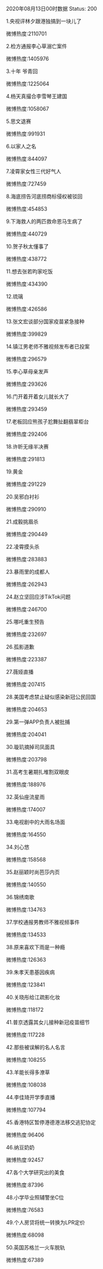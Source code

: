 2020年08月13日00时数据
Status: 200

1.央视评林夕跟港独搞到一块儿了

微博热度:2110701

2.检方通报李心草溺亡案件

微博热度:1405976

3.十年 爷青回

微博热度:1225064

4.杨天真撮合李雪琴王建国

微博热度:1058067

5.思文退赛

微博热度:991931

6.以家人之名

微博热度:844097

7.凌霄家女性三代好气人

微博热度:727459

8.海底捞告河底捞商标侵权被驳回

微博热度:454853

9.下海救人的两匹救命恩马生病了

微博热度:440729

10.贺子秋太懂事了

微博热度:438772

11.想去张若昀家吃饭

微博热度:434390

12.琉璃

微博热度:426586

13.张文宏谈部分国家疫苗紧急接种

微博热度:399829

14.镇江男老师不雅视频发布者已投案

微博热度:296579

15.李心草母亲发声

微博热度:293626

16.门开着开着女儿就长大了

微博热度:293459

17.老板回应熊孩子尬舞扯翻翡翠柜台

微博热度:292406

18.许昕无缘半决赛

微博热度:291813

19.黄金

微博热度:291229

20.吴邪白衬衫

微博热度:290910

21.成毅挑眉杀

微博热度:290449

22.凌霄摸头杀

微博热度:283883

23.暴雨里的成都人

微博热度:262943

24.赵立坚回应涉TikTok问题

微博热度:246700

25.哪吒重生预告

微博热度:232697

26.孤影道歉

微博热度:223387

27.薇娅直播

微博热度:207415

28.美国考虑禁止疑似感染新冠公民回国

微博热度:204653

29.第一弹APP负责人被批捕

微博热度:204041

30.璇玑摘掉司凤面具

微博热度:203798

31.高考生暑期扎堆割双眼皮

微博热度:188976

32.英仙座流星雨

微博热度:174007

33.电视剧中的大雨名场面

微博热度:164550

34.刘心悠

微博热度:158568

35.赵丽颖时尚芭莎内页

微博热度:140550

36.锦绣南歌

微博热度:134763

37.学校通报男教师不雅视频事件

微博热度:134533

38.原来喜欢下雨是一种瘾

微博热度:126363

39.朱孝天患基因疾病

微博热度:123841

40.关晓彤给江疏影化妆

微博热度:118172

41.普京透露其女儿接种新冠疫苗细节

微博热度:117228

42.那些被误解的名人名言

微博热度:108255

43.羊能长得多潦草

微博热度:108038

44.李佳琦开学季直播

微博热度:107794

45.香港特区暂停港德港法移交逃犯协定

微博热度:96406

46.纳豆奶奶

微博热度:92457

47.各个大学研究出的美食

微博热度:87396

48.小学毕业照辅警坐C位

微博热度:76583

49.个人房贷将统一转换为LPR定价

微博热度:68098

50.英国苏格兰一火车脱轨

微博热度:67389

